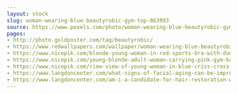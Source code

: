 ```yaml
---
layout: stock
slug: woman-wearing-blue-beautyrobic-gym-top-863993
source: https://www.pexels.com/photo/woman-wearing-blue-beautyrobic-gym-top-863993/
pages:
- http://photo.goldposter.com/tag/beautyrobic/
- https://www.redwallpapers.com/wallpaper/woman-wearing-blue-beautyrobic-gym-top-free-stock-photo-image-wallpaper
- https://www.nicepik.com/blonde-young-woman-in-red-sports-bra-with-dumbbells-in-hands-posing-in-aerobic-dance-class-free-photo-1347144
- https://www.nicepik.com/young-blonde-adult-woman-carrying-pink-gym-bag-as-she-leaves-a-gym-after-working-out-20-25-years-free-photo-1347089
- https://www.nicepik.com/riew-view-of-young-woman-in-blue-criss-cross-sports-bra-and-leggings-doing-exercises-arm-back-free-photo-1347100
- https://www.langdoncenter.com/what-signs-of-facial-aging-can-be-improved-with-dermal-fillers/
- https://www.langdoncenter.com/am-i-a-candidate-for-hair-restoration-with-prp/
---
```

